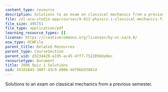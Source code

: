 ```yaml
---
content_type: resource
description: Solutions to an exam on classical mechanics from a previous semester.
file: /ol-ocw-studio-app/courses/8-012-physics-i-classical-mechanics-fall-2008/34181845300743c9d006ddf9bb93881d_2006_quiz1_sol.pdf
file_size: 495751
file_type: application/pdf
learning_resource_types: []
license: https://creativecommons.org/licenses/by-nc-sa/4.0/
ocw_type: OCWFile
parent_title: Related Resources
parent_type: CourseSection
parent_uid: d3234428-a195-ac45-47f7-7522856da9ec
resourcetype: Document
title: 2006 Quiz 1 Solutions
uid: 34181845-3007-43c9-d006-ddf9bb93881d
---
```

Solutions to an exam on classical mechanics from a previous semester.